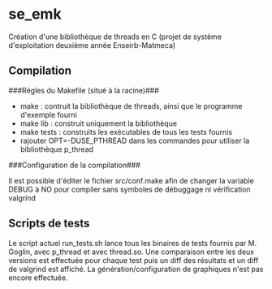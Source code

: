 # se_emk #

Création d'une bibliothèque de threads en C
(projet de système d'exploitation deuxième année Enseirb-Matmeca)

## Compilation ##

###Règles du Makefile (situé à la racine)###

+ make : contruit la bibliothèque de threads, ainsi que le programme d'exemple fourni
+ make lib : construit uniquement la bibliothèque
+ make tests : construits les exécutables de tous les tests fournis
+ rajouter OPT=-DUSE_PTHREAD dans les commandes pour utiliser la bibliothèque p_thread


###Configuration de la compilation###

Il est possible d'éditer le fichier src/conf.make afin de changer la variable DEBUG à NO pour compiler sans symboles de débuggage ni vérification valgrind

## Scripts de tests ##

Le script actuel run_tests.sh lance tous les binaires de tests fournis par M. Goglin, avec p_thread et avec thread.so. Une comparaison entre les deux versions est effectuée pour chaque test puis un diff des résultats et un diff de valgrind est affiché. La génération/configuration de graphiques n'est pas encore effectuée.